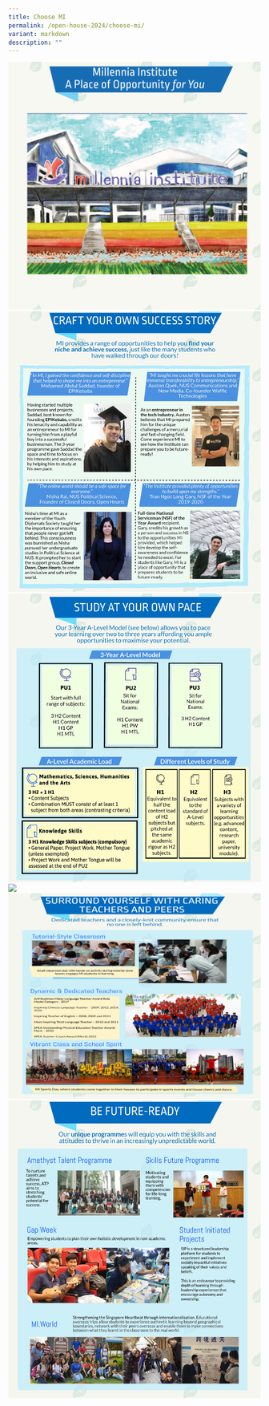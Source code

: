 ```yaml
---
title: Choose MI
permalink: /open-house-2024/choose-mi/
variant: markdown
description: ""
---
```

![](/images/Choose_MI_Infographics_Page_1.jpg)
![](/images/Choose_MI_Infographics_Page_2.jpg)
![](/images/Choose_MI_Infographics_Page_3.jpg)
![](/images/Choose_MI_Infographics_Page_4.jpg)
![](/images/Choose_MI_Infographics_Page_5.jpg)
![](/images/Choose_MI_Infographics_Page_6.jpg)